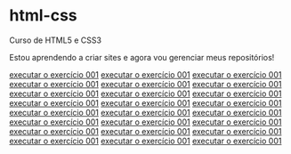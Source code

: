 # html-css
 Curso de HTML5 e CSS3

Estou aprendendo a criar sites e agora vou gerenciar meus repositórios!

<a href="https://rodysson.github.io/html-css/exercicios/ex001/index.html">executar o exercício 001</a>
<a href="https://rodysson.github.io/html-css/exercicios/ex002/index.html">executar o exercício 001</a>
<a href="https://rodysson.github.io/html-css/exercicios/ex003/index.html">executar o exercício 001</a>
<a href="https://rodysson.github.io/html-css/exercicios/ex004/index.html">executar o exercício 001</a>
<a href="https://rodysson.github.io/html-css/exercicios/ex005/index.html">executar o exercício 001</a>
<a href="https://rodysson.github.io/html-css/exercicios/ex006/index.html">executar o exercício 001</a>
<a href="https://rodysson.github.io/html-css/exercicios/ex007/index.html">executar o exercício 001</a>
<a href="https://rodysson.github.io/html-css/exercicios/ex008/index.html">executar o exercício 001</a>
<a href="https://rodysson.github.io/html-css/exercicios/ex009/index.html">executar o exercício 001</a>
<a href="https://rodysson.github.io/html-css/exercicios/ex010/index.html">executar o exercício 001</a>
<a href="https://rodysson.github.io/html-css/exercicios/ex011/index.html">executar o exercício 001</a>
<a href="https://rodysson.github.io/html-css/exercicios/ex012/index.html">executar o exercício 001</a>
<a href="https://rodysson.github.io/html-css/exercicios/ex013/index.html">executar o exercício 001</a>
<a href="https://rodysson.github.io/html-css/exercicios/ex014/index.html">executar o exercício 001</a>
<a href="https://rodysson.github.io/html-css/exercicios/ex015/index.html">executar o exercício 001</a>
<a href="https://rodysson.github.io/html-css/exercicios/ex016/index.html">executar o exercício 001</a>
<a href="https://rodysson.github.io/html-css/exercicios/ex017/index.html">executar o exercício 001</a>
<a href="https://rodysson.github.io/html-css/exercicios/ex018/index.html">executar o exercício 001</a>
<a href="https://rodysson.github.io/html-css/exercicios/ex019/index.html">executar o exercício 001</a>
<a href="https://rodysson.github.io/html-css/exercicios/ex020/index.html">executar o exercício 001</a>
<a href="https://rodysson.github.io/html-css/exercicios/ex021/index.html">executar o exercício 001</a>
<a href="https://rodysson.github.io/html-css/exercicios/ex022/index.html">executar o exercício 001</a>
<a href="https://rodysson.github.io/html-css/exercicios/ex023/index.html">executar o exercício 001</a>
<a href="https://rodysson.github.io/html-css/exercicios/ex024/index.html">executar o exercício 001</a>
